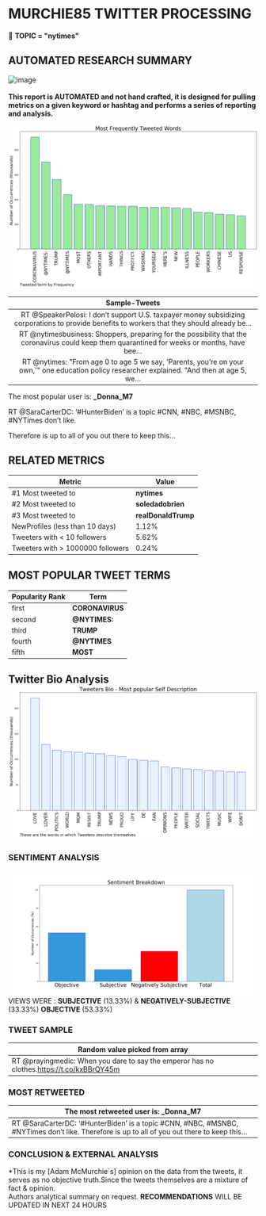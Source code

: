 # MURCHIE85 TWITTER PROCESSING 
&#x1F34E; **TOPIC = "nytimes"**

## AUTOMATED RESEARCH SUMMARY

![image](https://marketingplatform.google.com/about/static/images/gmp/analytics-smb-benefit.jpg)
<br></br>
<b> This report is AUTOMATED and not hand crafted, it is designed for pulling metrics on a given keyword or hashtag and performs a series of reporting and analysis.</b>



![image](TWEETS.png)



|                **Sample-Tweets**        |
| :-------------: |
| RT @SpeakerPelosi: I don’t support U.S. taxpayer money subsidizing corporations to provide benefits to workers that they should already be… |
| RT @nytimesbusiness: Shoppers, preparing for the possibility that the coronavirus could keep them quarantined for weeks or months, have bee… |
| RT @nytimes: "From age 0 to age 5 we say, 'Parents, you’re on your own,'" one education policy researcher explained. "And then at age 5, we… |

The most popular user is: **_Donna_M7**
<div class="alert alert-block alert-danger"> RT @SaraCarterDC: ‘#HunterBiden’ is a topic #CNN, #NBC, #MSNBC, #NYTimes don’t like. 

Therefore is up to all of you out there to keep this…</div>

## RELATED METRICS<br>
| Metric | Value |
| ------------- | ------------- |
| #1 Most tweeted to  | **nytimes** |
| #2 Most tweeted to  | **soledadobrien** |
| #3 Most tweeted to  | **realDonaldTrump** |
| NewProfiles (less than 10 days) | 1.12%  |
| Tweeters with < 10 followers  | 5.62%|
| Tweeters with > 1000000 followers  | 0.24%  |



## MOST POPULAR TWEET TERMS 


| Popularity Rank  | Term |
| ------------- | ------------- |
| first  | **CORONAVIRUS**  |
| second  | **@NYTIMES:**  |
| third  | **TRUMP** |
| fourth  | **@NYTIMES**  |
| fifth  | **MOST**  |


## Twitter Bio Analysis![image](BIO.png)
### SENTIMENT ANALYSIS
![image](sentiment.png)
VIEWS WERE : **SUBJECTIVE**  (13.33%) & **NEGATIVELY-SUBJECTIVE** (33.33%) **OBJECTIVE** (53.33%)

### TWEET SAMPLE 
| Random value picked from array |
| ------------- |
|RT @prayingmedic: When you dare to say the emperor has no clothes.https://t.co/kxBBrQY45m |

### MOST RETWEETED 

| The most retweeted user is: **_Donna_M7**  |
| ------------- |
| RT @SaraCarterDC: ‘#HunterBiden’ is a topic #CNN, #NBC, #MSNBC, #NYTimes don’t like. Therefore is up to all of you out there to keep this… |

### CONCLUSION & EXTERNAL ANALYSIS

*This is my [Adam McMurchie`s] opinion on the data from the tweets, it serves as no objective truth.Since the tweets themselves are a mixture of fact & opinion.<br>
Authors analytical summary on request.
**RECOMMENDATIONS** WILL BE UPDATED IN NEXT  24 HOURS <br>